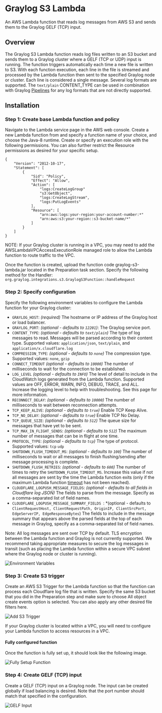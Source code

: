 # Graylog S3 Lambda
An AWS Lambda function that reads log messages from AWS S3 and sends them to the Graylog GELF (TCP) input.

## Overview

The Graylog S3 Lambda function reads log files written to an S3 bucket and sends them to a Graylog cluster where a GELF 
(TCP or UDP) input is running. The function triggers automatically each time a new file is written to S3. With each 
function execution, each line in the file is streamed and processed by the Lambda function then sent to the specified 
Graylog node or cluster. Each line is considered a single message. Several log formats are supported. The `text/plain` 
CONTENT_TYPE can be used in combination with Graylog [Pipelines](https://docs.graylog.org/en/3.1/pages/pipelines/pipelines.html) 
for any log formats that are not directly supported.       

## Installation

### Step 1: Create base Lambda function and policy

Navigate to the Lambda service page in the AWS web console. Create a new Lambda function from and specify a function 
name of your choice, and choose the Java-8 runtime. Create or specify an execution role with the following permissions. 
You can also further restrict the Resource permissions as desired for your specific setup.

```
{
    "Version": "2012-10-17",
    "Statement": [
        {
            "Sid": "Policy",
            "Effect": "Allow",
            "Action": [
                "logs:CreateLogGroup"
                "s3:GetObject",
                "logs:CreateLogStream",
                "logs:PutLogEvents"
            ],
            "Resource": [
                "arn:aws:logs:your-region:your-account-number:*"
                "arn:aws:s3:your-region::s3-bucket-name/*"
            ]
        }
    ]
}
```

NOTE: If your Graylog cluster is running in a VPC, you may need to add the AWSLambdaVPCAccessExecutionRole managed 
role to allow the Lambda function to route traffic to the VPC.

Once the function is created, upload the function code graylog-s3-lambda.jar located in the Preparation task section. 
Specify the following method for the Handler: `org.graylog.integrations.s3.GraylogS3Function::handleRequest`

### Step 2: Specify configuration

Specify the following environment variables to configure the Lambda function for your Graylog cluster:

* `GRAYLOG_HOST`: *(required)* The hostname or IP address of the Graylog host or load balancer.
* `GRAYLOG_PORT`: *(optional - defaults to `12201`)*: The Graylog service port.
* `CONTENT_TYPE`: *(optional - defaults to `text/plain`)* The type of log messages to read. Messages will be parsed according to their content type. Supported values: `application/json`, `text/plain`, and `application/x.cloudflare.log`
* `COMPRESSION_TYPE`: *(optional - defaults to `none`)* The compression type. Supported values: `none`, `gzip`
* `CONNECT_TIMEOUT` *(optional - defaults to `10000`)* The number of milliseconds to wait for the connection to be established.
* `LOG_LEVEL` *(optional - defaults to `INFO`)* The level of detail to include in the CloudWatch logs generated from the Lambda function. Supported values are OFF, ERROR, WARN, INFO, DEBUG, TRACE, and ALL. Increase the logging level to help with troubleshooting. See this page for more information.
* `RECONNECT_DELAY`: *(optional - defaults to `10000`)* The number of milliseconds to wait between reconnection attempts.
* `TCP_KEEP_ALIVE`: *(optional - defaults to `true`)* Enable TCP Keep Alive.
* `TCP_NO_DELAY`: *(optional - defaults to `true`)* Enable TCP No Delay.
* `TCP_QUEUE_SIZE`: *(optional - defaults to `512`)* The queue size for messages that have yet to be sent. 
* `TCP_MAX_IN_FLIGHT_SENDS`: *(optional - defaults to `512`)* The maximum number of messages that can be in flight at one time.
* `PROTOCOL_TYPE`: *(optional - defaults to `tcp`)* The type of protocol. Supported values: `tcp` `udp`
* `SHUTDOWN_FLUSH_TIMEOUT_MS`: *(optional - defaults to `100`)* The number of milliseconds to wait or all messages to finish flushing/sending after message processing is complete.    
* `SHUTDOWN_FLUSH_RETRIES`: *(optional - defaults to `600`)* The number of times to retry the `SHUTDOWN_FLUSH_TIMEOUT_MS`. Increase this value if not all messages are sent by the time the Lambda function exits (only if the maximum Lambda function [timeout](https://docs.aws.amazon.com/lambda/latest/dg/resource-model.html) has not been reached). 
* `CLOUDFLARE_LOGPUSH_MESSAGE_FIELDS`: *(optional - defaults to all fields in Cloudflare log JSON)* The fields to parse from the message. Specify as a comma-separated list of field names.
* `CLOUDFLARE_LOGPUSH_MESSAGE_SUMMARY_FIELDS `: *(optional - defaults to `ClientRequestHost, ClientRequestPath, OriginIP, ClientSrcPort, EdgeServerIP, EdgeResponseBytes`) The fields to include in the message summary that appears above the parsed fields at the top of each message in Graylog, specify as a comma-separated list of field names.

Note: 
All log messages are sent over TCP by default. TLS encryption between the Lambda function and Graylog is not currently 
supported. We recommend taking appropriate measures to secure the log messages in transit (such as placing the Lambda 
function within a secure VPC subnet where the Graylog node or cluster is running).

![Environment Variables](images/environment-variables.png)

### Step 3: Create S3 trigger

Create an AWS S3 Trigger for the Lambda function so that the function can process each Cloudflare log file that is 
written. Specify the same S3 bucket that you did in the Preparation step and make sure to choose All object create 
events option is selected. You can also apply any other desired file filters here.

![Add S3 Trigger](images/add-s3-trigger.png)

If your Graylog cluster is located within a VPC, you will need to configure your Lambda function to access resources in a VPC.

#### Fully configured function
Once the function is fully set up, it should look like the following image.

![Fully Setup Function](images/fully-setup-function.png)

### Step 4: Create GELF (TCP) input

Create a GELF (TCP) input on a Graylog node. The input can be created globally if load balancing is desired. Note that 
the port number should match that specified in the configuration.  

![GELF Input](images/gelf-input.png) 
